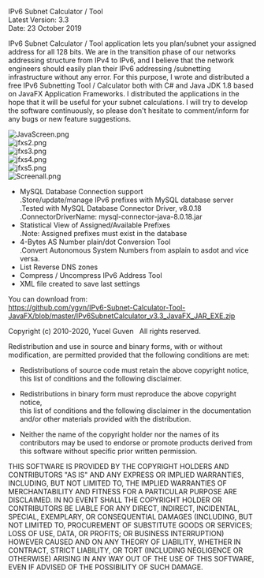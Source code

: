 IPv6 Subnet Calculator / Tool    
Latest Version: 3.3     
Date: 23 October 2019    

IPv6 Subnet Calculator / Tool application lets you plan/subnet your assigned address for all 128 bits.
We are in the transition phase of our networks addressing structure from IPv4 to IPv6, and I believe that the network engineers should easily plan their IPv6 addressing /subnetting infrastructure without any error. For this purpose, I wrote and distributed a free IPv6 Subnetting Tool / Calculator both with C# and Java JDK 1.8 based on JavaFX Application Frameworks. I distributed the applications in the hope that it will be useful for your subnet calculations. I will try to develop the software continuously, so please don't hesitate to comment/inform for any bugs or new feature suggestions.   

![JavaScreen.png](https://raw.githubusercontent.com/ygvn/IPv6-Subnet-Calculator-Tool-JavaFX/master/JavaScreen.png)   
![jfxs2.png](https://raw.githubusercontent.com/ygvn/IPv6-Subnet-Calculator-Tool-JavaFX/master/jfxS2.png)   
![jfxs3.png](https://raw.githubusercontent.com/ygvn/IPv6-Subnet-Calculator-Tool-JavaFX/master/jfxS3.png)   
![jfxs4.png](https://raw.githubusercontent.com/ygvn/IPv6-Subnet-Calculator-Tool-JavaFX/master/jfxS4.png)   
![jfxs5.png](https://raw.githubusercontent.com/ygvn/IPv6-Subnet-Calculator-Tool-JavaFX/master/jfxS5.png)   
![Screenall.png](https://raw.githubusercontent.com/ygvn/IPv6-Subnet-Calculator-Tool-JavaFX/master/jfxScreenAll.png)   

* MySQL Database Connection support   
  .Store/update/manage IPv6 prefixes with MySQL database server   
  .Tested with MySQL Database Connector Driver, v8.0.18    
  .ConnectorDriverName: mysql-connector-java-8.0.18.jar    
* Statistical View of Assigned/Available Prefixes   
  .Note: Assigned prefixes must exist in the database   
* 4-Bytes AS Number plain/dot Conversion Tool   
  .Convert Autonomous System Numbers from asplain to asdot and vice versa.   
* List Reverse DNS zones   
* Compress / Uncompress IPv6 Address Tool    
* XML file created to save last settings

You can download from:    
https://github.com/ygvn/IPv6-Subnet-Calculator-Tool-JavaFX/blob/master/IPv6SubnetCalculator_v3.3_JavaFX_JAR_EXE.zip    

Copyright (c) 2010-2020, Yucel Guven   
All rights reserved.

Redistribution and use in source and binary forms, with or without
modification, are permitted provided that the following conditions are met:
      
* Redistributions of source code must retain the above copyright notice, this
list of conditions and the following disclaimer.
   
* Redistributions in binary form must reproduce the above copyright notice,   
this list of conditions and the following disclaimer in the documentation   
and/or other materials provided with the distribution.
   
* Neither the name of the copyright holder nor the names of its
contributors may be used to endorse or promote products derived from
this software without specific prior written permission.
      
THIS SOFTWARE IS PROVIDED BY THE COPYRIGHT HOLDERS AND CONTRIBUTORS "AS IS"
AND ANY EXPRESS OR IMPLIED WARRANTIES, INCLUDING, BUT NOT LIMITED TO, THE
IMPLIED WARRANTIES OF MERCHANTABILITY AND FITNESS FOR A PARTICULAR PURPOSE ARE
DISCLAIMED. IN NO EVENT SHALL THE COPYRIGHT HOLDER OR CONTRIBUTORS BE LIABLE
FOR ANY DIRECT, INDIRECT, INCIDENTAL, SPECIAL, EXEMPLARY, OR CONSEQUENTIAL
DAMAGES (INCLUDING, BUT NOT LIMITED TO, PROCUREMENT OF SUBSTITUTE GOODS OR
SERVICES; LOSS OF USE, DATA, OR PROFITS; OR BUSINESS INTERRUPTION) HOWEVER
CAUSED AND ON ANY THEORY OF LIABILITY, WHETHER IN CONTRACT, STRICT LIABILITY,
OR TORT (INCLUDING NEGLIGENCE OR OTHERWISE) ARISING IN ANY WAY OUT OF THE USE
OF THIS SOFTWARE, EVEN IF ADVISED OF THE POSSIBILITY OF SUCH DAMAGE.
